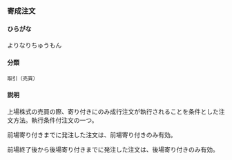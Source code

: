 <div style="display:none;">

## [あ行](securities-terms?id=あ行)
## [か行](securities-terms?id=か行)
## [さ行](securities-terms?id=さ行)
## [た行](securities-terms?id=た行)
## [な行](securities-terms?id=な行)
## [は行](securities-terms?id=は行)
## [ま行](securities-terms?id=ま行)
## [や行](securities-terms?id=や行)

</div>

### 寄成注文

#### ひらがな

よりなりちゅうもん

#### 分類

`取引（売買）`

#### 説明

上場株式の売買の際、寄り付きにのみ成行注文が執行されることを条件とした注文方法。執行条件付注文の一つ。
 
前場寄り付きまでに発注した注文は、前場寄り付きのみ有効。
前場終了後から後場寄り付きまでに発注した注文は、後場寄り付きのみ有効。

<div style="display:none;">

## [ら行](securities-terms?id=ら行)
## [わ行](securities-terms?id=わ行)
## [英数字・記号](securities-terms?id=英数字・記号)

</div>

